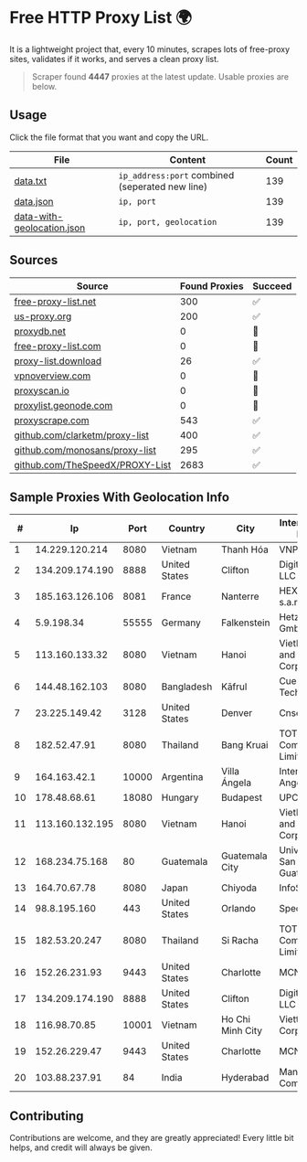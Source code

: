 
# Free HTTP Proxy List 🌍

It is a lightweight project that, every 10 minutes, scrapes lots of free-proxy sites, validates if it works, and serves a clean proxy list.


> Scraper found **4447** proxies at the latest update. Usable proxies are below.

## Usage

Click the file format that you want and copy the URL.


|File|Content|Count|
|----|-------|-----|
|[data.txt](https://raw.githubusercontent.com/themiralay/Proxy-List-World/master/data.txt)|`ip_address:port` combined (seperated new line)|139|
|[data.json](https://raw.githubusercontent.com/themiralay/Proxy-List-World/master/data.json)|`ip, port`|139|
|[data-with-geolocation.json](https://raw.githubusercontent.com/themiralay/Proxy-List-World/master/data-with-geolocation.json)|`ip, port, geolocation`|139|

## Sources

|Source|Found Proxies|Succeed|
|------|-------------|-------|
|[free-proxy-list.net](https://free-proxy-list.net)|300|✅|
|[us-proxy.org](https://www.us-proxy.org)|200|✅|
|[proxydb.net](http://proxydb.net)|0|🚫|
|[free-proxy-list.com](https://free-proxy-list.com/?page=&port=&type%5B%5D=http&type%5B%5D=https&up_time=0&search=Search)|0|🚫|
|[proxy-list.download](https://www.proxy-list.download/HTTP)|26|✅|
|[vpnoverview.com](https://vpnoverview.com/privacy/anonymous-browsing/free-proxy-servers)|0|🚫|
|[proxyscan.io](https://www.proxyscan.io)|0|🚫|
|[proxylist.geonode.com](https://proxylist.geonode.com/api/proxy-list?limit=300&page=1&sort_by=lastChecked&sort_type=desc&protocols=http,https)|0|🚫|
|[proxyscrape.com](https://api.proxyscrape.com/v2/?request=displayproxies&protocol=http&timeout=10000&country=all&ssl=all&anonymity=all)|543|✅|
|[github.com/clarketm/proxy-list](https://raw.githubusercontent.com/clarketm/proxy-list/master/proxy-list-raw.txt)|400|✅|
|[github.com/monosans/proxy-list](https://raw.githubusercontent.com/monosans/proxy-list/main/proxies/http.txt)|295|✅|
|[github.com/TheSpeedX/PROXY-List](https://raw.githubusercontent.com/TheSpeedX/PROXY-List/master/http.txt)|2683|✅|


## Sample Proxies With Geolocation Info

|#|Ip|Port|Country|City|Internet Service Provider|
|-|--|----|-------|----|-------------------------|
|1|14.229.120.214|8080|Vietnam|Thanh Hóa|VNPT|
|2|134.209.174.190|8888|United States|Clifton|DigitalOcean, LLC|
|3|185.163.126.106|8081|France|Nanterre|HEXATOM s.a.r.l.|
|4|5.9.198.34|55555|Germany|Falkenstein|Hetzner Online GmbH|
|5|113.160.133.32|8080|Vietnam|Hanoi|VietNam Post and Telecom Corporation|
|6|144.48.162.103|8080|Bangladesh|Kāfrul|Cue Club Technology|
|7|23.225.149.42|3128|United States|Denver|Cnservers LLC|
|8|182.52.47.91|8080|Thailand|Bang Kruai|TOT Public Company Limited|
|9|164.163.42.1|10000|Argentina|Villa Ángela|Interret Villa Angela SRL|
|10|178.48.68.61|18080|Hungary|Budapest|UPC|
|11|113.160.132.195|8080|Vietnam|Hanoi|VietNam Post and Telecom Corporation|
|12|168.234.75.168|80|Guatemala|Guatemala City|Universidad de San Carlos de Guatemala|
|13|164.70.67.78|8080|Japan|Chiyoda|InfoSphere|
|14|98.8.195.160|443|United States|Orlando|Spectrum|
|15|182.53.20.247|8080|Thailand|Si Racha|TOT Public Company Limited|
|16|152.26.231.93|9443|United States|Charlotte|MCNC|
|17|134.209.174.190|8888|United States|Clifton|DigitalOcean, LLC|
|18|116.98.70.85|10001|Vietnam|Ho Chi Minh City|Viettel Corporation|
|19|152.26.229.47|9443|United States|Charlotte|MCNC|
|20|103.88.237.91|84|India|Hyderabad|Mana Communications|



## Contributing

Contributions are welcome, and they are greatly appreciated! Every
little bit helps, and credit will always be given.

